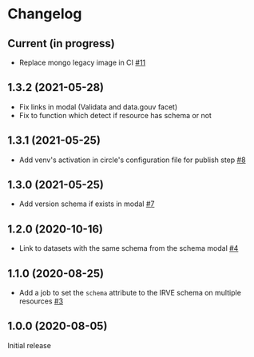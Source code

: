 # Changelog

## Current (in progress)

- Replace mongo legacy image in CI [#11](https://github.com/etalab/udata-schema-gouvfr/pull/11)

## 1.3.2 (2021-05-28)

- Fix links in modal (Validata and data.gouv facet)
- Fix to function which detect if resource has schema or not

## 1.3.1 (2021-05-25)

- Add venv's activation in circle's configuration file for publish step [#8](https://github.com/etalab/udata-schema-gouvfr/pull/8)

## 1.3.0 (2021-05-25)

- Add version schema if exists in modal [#7](https://github.com/etalab/udata-schema-gouvfr/pull/7)

## 1.2.0 (2020-10-16)

- Link to datasets with the same schema from the schema modal [#4](https://github.com/etalab/udata-schema-gouvfr/pull/4)

## 1.1.0 (2020-08-25)

- Add a job to set the `schema` attribute to the IRVE schema on multiple resources [#3](https://github.com/etalab/udata-schema-gouvfr/pull/3)

## 1.0.0 (2020-08-05)

Initial release
